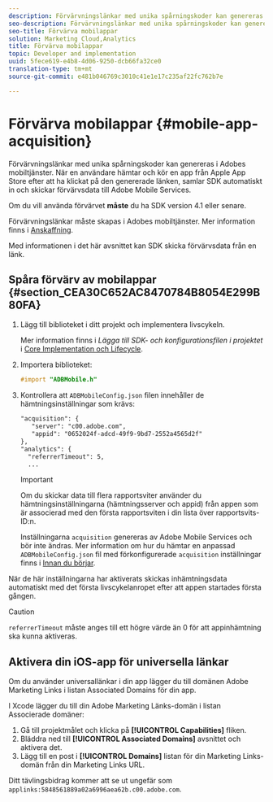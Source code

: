 ```yaml
---
description: Förvärvningslänkar med unika spårningskoder kan genereras i Adobes mobiltjänster. När en användare hämtar och kör en app från Apple App Store efter att ha klickat på den genererade länken, samlar SDK automatiskt in och skickar förvärvsdata till Adobe Mobile Services.
seo-description: Förvärvningslänkar med unika spårningskoder kan genereras i Adobes mobiltjänster. När en användare hämtar och kör en app från Apple App Store efter att ha klickat på den genererade länken, samlar SDK automatiskt in och skickar förvärvsdata till Adobe Mobile Services.
seo-title: Förvärva mobilappar
solution: Marketing Cloud,Analytics
title: Förvärva mobilappar
topic: Developer and implementation
uuid: 5fece619-e4b8-4d06-9250-dcb66fa32ce0
translation-type: tm+mt
source-git-commit: e481b046769c3010c41e1e17c235af22fc762b7e

---
```



# Förvärva mobilappar {#mobile-app-acquisition}

Förvärvningslänkar med unika spårningskoder kan genereras i Adobes mobiltjänster. När en användare hämtar och kör en app från Apple App Store efter att ha klickat på den genererade länken, samlar SDK automatiskt in och skickar förvärvsdata till Adobe Mobile Services.

Om du vill använda förvärvet **måste** du ha SDK version 4.1 eller senare.

Förvärvningslänkar måste skapas i Adobes mobiltjänster. Mer information finns i [Anskaffning](/help/using/acquisition-main/acquisition-main.md).

Med informationen i det här avsnittet kan SDK skicka förvärvsdata från en länk.

## Spåra förvärv av mobilappar {#section_CEA30C652AC8470784B8054E299B80FA}

1. Lägg till biblioteket i ditt projekt och implementera livscykeln.

   Mer information finns i *Lägga till SDK- och konfigurationsfilen i projektet* i [Core Implementation och Lifecycle](/help/ios/getting-started/dev-qs.md).
1. Importera biblioteket:

   ```objective-c
   #import "ADBMobile.h"
   ```

1. Kontrollera att `ADBMobileConfig.json` filen innehåller de hämtningsinställningar som krävs:

   ```xml
   "acquisition": { 
      "server": "c00.adobe.com", 
      "appid": "0652024f-adcd-49f9-9bd7-2552a4565d2f" 
   }, 
   "analytics": { 
     "referrerTimeout": 5, 
     ...
   ```

   >[!IMPORTANT]
   >
   >Om du skickar data till flera rapportsviter använder du hämtningsinställningarna (hämtningsserver och appid) från appen som är associerad med den första rapportsviten i din lista över rapportsvits-ID:n.

   Inställningarna `acquisition` genereras av Adobe Mobile Services och bör inte ändras. Mer information om hur du hämtar en anpassad `ADBMobileConfig.json` fil med förkonfigurerade `acquisition` inställningar finns i [Innan du börjar](/help/ios/getting-started/requirements.md).

När de här inställningarna har aktiverats skickas inhämtningsdata automatiskt med det första livscykelanropet efter att appen startades första gången.

>[!CAUTION]
>
>`referrerTimeout` måste anges till ett högre värde än 0 för att appinhämtning ska kunna aktiveras.

## Aktivera din iOS-app för universella länkar

Om du använder universallänkar i din app lägger du till domänen Adobe Marketing Links i listan Associated Domains för din app.

I Xcode lägger du till din Adobe Marketing Länks-domän i listan Associerade domäner:

1. Gå till projektmålet och klicka på **[!UICONTROL Capabilities]** fliken.
2. Bläddra ned till **[!UICONTROL Associated Domains]** avsnittet och aktivera det.
3. Lägg till en post i **[!UICONTROL Domains]** listan för din Marketing Links-domän från din Marketing Links URL.

Ditt tävlingsbidrag kommer att se ut ungefär som `applinks:5848561889a02a6996aea62b.c00.adobe.com`.